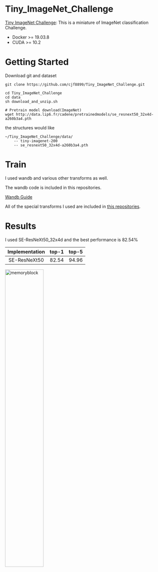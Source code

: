 # Tiny_ImageNet_Challenge

[Tiny ImageNet Challenge](https://tiny-imagenet.herokuapp.com/): This is a miniature of ImageNet classification Challenge.
* Docker >= 19.03.8
* CUDA >= 10.2

# Getting Started
Download git and dataset
```Shell
git clone https://github.com/cjf8899/Tiny_ImageNet_Challenge.git

cd Tiny_ImageNet_Challenge
cd data
sh download_and_unzip.sh

# Pretrain model download(ImageNet)
wget http://data.lip6.fr/cadene/pretrainedmodels/se_resnext50_32x4d-a260b3a4.pth

```

the structures would like
```
~/Tiny_ImageNet_Challenge/data/
    -- tiny-imagenet-200
    -- se_resnext50_32x4d-a260b3a4.pth
```
# Train

I used wandb and various other transforms as well.

The wandb code is included in this repositories.

[Wandb Guide](https://greeksharifa.github.io/references/2020/06/10/wandb-usage/)

All of the special transforms I used are included in [this repositories](https://github.com/cjf8899/simple_tool_pytorch).

# Results


I used SE-ResNeXt50_32x4d and the best performance is 82.54%

|              Implementation              |    top-1     |    top-5     |
| :--------------------------------------: | :---------: | :---------: |
| SE-ResNeXt50 |   82.54   |   94.96   |

<img src="https://user-images.githubusercontent.com/53032349/98533514-6d722c00-22c6-11eb-89ab-a73be0d8384b.png" width="50%" height="50%" title="70px" alt="memoryblock">

